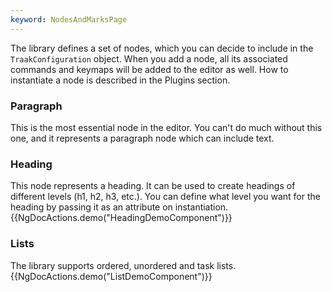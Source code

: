 ```yaml
---
keyword: NodesAndMarksPage
---
```


The library defines a set of nodes, which you can decide to include in the `TraakConfiguration` object.
When you add a node, all its associated commands and keymaps will be added to the editor as well. How to instantiate 
a node is described in the Plugins section.

### Paragraph
This is the most essential node in the editor. You can't do much without this one, and it represents a paragraph node which can include text.

### Heading
This node represents a heading. It can be used to create headings of different levels (h1, h2, h3, etc.). You can define
what level you want for the heading by passing it as an attribute on instantiation.
{{NgDocActions.demo("HeadingDemoComponent")}}
### Lists
The library supports ordered, unordered and task lists.
{{NgDocActions.demo("ListDemoComponent")}}
